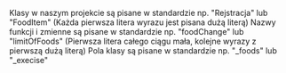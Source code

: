 Klasy w naszym projekcie są pisane w standardzie np. "Rejstracja" lub "FoodItem" (Każda pierwsza litera wyrazu jest pisana dużą literą)
Nazwy funkcji i zmienne są pisane w standardzie np. "foodChange" lub "limitOfFoods" (Pierwsza litera całego ciągu mała, kolejne wyrazy z pierwszą dużą literą)
Pola klasy są pisane w standardzie np. "_foods" lub "_execise"
